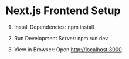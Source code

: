# Next.js Frontend Setup
1. Install Dependencies:
   npm install

2. Run Development Server:
   npm run dev

3. View in Browser:
   Open [http://localhost:3000](http://localhost:3000).


